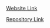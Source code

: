 [Website Link
](https://cdesilva2.github.io/website.md/)

[Repository Link
](https://github.com/cdesilva2/website.md.git)